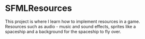 # SFMLResources
This project is where I learn how to implement resources in a game. Resources such as audio - music and sound effects, sprites like a spaceship and a background for the spaceship to fly over.